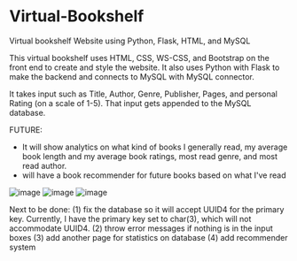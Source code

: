 # Virtual-Bookshelf
Virtual bookshelf Website using Python, Flask, HTML, and MySQL

This virtual bookshelf uses HTML, CSS, WS-CSS, and Bootstrap on the front end to create and style the website. It also uses Python with Flask to make the backend and connects to MySQL with MySQL connector.

It takes input such as Title, Author, Genre, Publisher, Pages, and personal Rating (on a scale of 1-5). That input gets appended to the MySQL database.

FUTURE:
- It will show analytics on what kind of books I generally read, my average book length and my average book ratings, most read genre, and most read author.
- will have a book recommender for future books based on what I've read

![image](https://github.com/Gallo13/Virtual-Bookshelf/assets/54815820/a7b66b55-f5bf-48e8-991d-4c94bb0d7311)
![image](https://github.com/Gallo13/Virtual-Bookshelf/assets/54815820/adc58c88-7eba-4433-b920-b2f791323a6f)
![image](https://github.com/Gallo13/Virtual-Bookshelf/assets/54815820/102c4dce-a026-49d6-b926-d5bc9e7a2d33)

Next to be done: 
(1) fix the database so it will accept UUID4 for the primary key. Currently, I have the primary key set to char(3), which will not accommodate UUID4.
(2) throw error messages if nothing is in the input boxes
(3) add another page for statistics on database
(4) add recommender system
